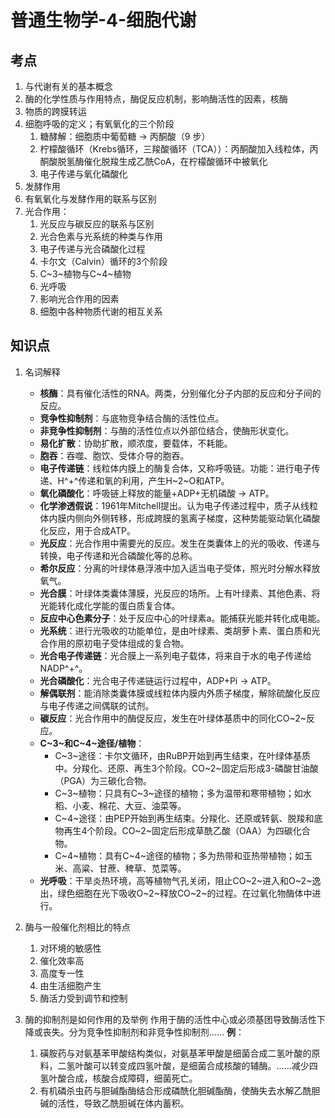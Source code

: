 # 普通生物学-4-细胞代谢

## 考点

1. 与代谢有关的基本概念
2. 酶的化学性质与作用特点，酶促反应机制，影响酶活性的因素，核酶
3. 物质的跨膜转运
4. 细胞呼吸的定义；有氧氧化的三个阶段
   1. 糖酵解：细胞质中葡萄糖 -> 丙酮酸（9 步）
   2. 柠檬酸循环（Krebs循环，三羧酸循环（TCA））：丙酮酸加入线粒体，丙酮酸脱氢酶催化脱羧生成乙酰CoA，在柠檬酸循环中被氧化
   3. 电子传递与氧化磷酸化
5. 发酵作用
6. 有氧氧化与发酵作用的联系与区别
7. 光合作用：
   1. 光反应与碳反应的联系与区别
   2. 光合色素与光系统的种类与作用
   3. 电子传递与光合磷酸化过程
   4. 卡尔文（Calvin）循环的3个阶段
   5. C~3~植物与C~4~植物
   6. 光呼吸
   7. 影响光合作用的因素
   8. 细胞中各种物质代谢的相互关系

## 知识点

1. 名词解释
   - **核酶**：具有催化活性的RNA。两类，分别催化分子内部的反应和分子间的反应。
   - **竞争性抑制剂**：与底物竞争结合酶的活性位点。
   - **非竞争性抑制剂**：与酶的活性位点以外部位结合，使酶形状变化。
   - **易化扩散**：协助扩散，顺浓度，要载体，不耗能。
   - **胞吞**：吞噬、胞饮、受体介导的胞吞。
   - **电子传递链**：线粒体内膜上的酶复合体，又称呼吸链。功能：进行电子传递、H^+^传递和氧的利用，产生H~2~O和ATP。
   - **氧化磷酸化**：呼吸链上释放的能量+ADP+无机磷酸 -> ATP。
   - **化学渗透假说**：1961年Mitchell提出。认为电子传递过程中，质子从线粒体内膜内侧向外侧转移，形成跨膜的氢离子梯度，这种势能驱动氧化磷酸化反应，用于合成ATP。
   - **光反应**：光合作用中需要光的反应。发生在类囊体上的光的吸收、传递与转换，电子传递和光合磷酸化等的总称。
   - **希尔反应**：分离的叶绿体悬浮液中加入适当电子受体，照光时分解水释放氧气。
   - **光合膜**：叶绿体类囊体薄膜，光反应的场所。上有叶绿素、其他色素、将光能转化成化学能的蛋白质复合体。
   - **反应中心色素分子**：处于反应中心的叶绿素a。能捕获光能并转化成电能。
   - **光系统**：进行光吸收的功能单位，是由叶绿素、类胡萝卜素、蛋白质和光合作用的原初电子受体组成的复合物。
   - **光合电子传递链**：光合膜上一系列电子载体，将来自于水的电子传递给NADP^+^。
   - **光合磷酸化**：光合电子传递链运行过程中，ADP+Pi -> ATP。
   - **解偶联剂**：能消除类囊体膜或线粒体内膜内外质子梯度，解除硫酸化反应与电子传递之间偶联的试剂。
   - **碳反应**：光合作用中的酶促反应，发生在叶绿体基质中的同化CO~2~反应。
   - **C~3~和C~4~途径/植物**：
     - C~3~途径：卡尔文循环，由RuBP开始到再生结束，在叶绿体基质中。分羧化、还原、再生3个阶段。CO~2~固定后形成3-磷酸甘油酸（PGA）为三碳化合物。
     - C~3~植物：只具有C~3~途径的植物；多为温带和寒带植物；如水稻、小麦、棉花、大豆、油菜等。
     - C~4~途径：由PEP开始到再生结束。分羧化、还原或转氨、脱羧和底物再生4个阶段。CO~2~固定后形成草酰乙酸（OAA）为四碳化合物。
     - C~4~植物：具有C~4~途径的植物；多为热带和亚热带植物；如玉米、高粱、甘蔗、稗草、苋菜等。
   - **光呼吸**：干旱炎热环境，高等植物气孔关闭，阻止CO~2~进入和O~2~逸出，绿色细胞在光下吸收O~2~释放CO~2~的过程。在过氧化物酶体中进行。

2. 酶与一般催化剂相比的特点
   1. 对环境的敏感性
   2. 催化效率高
   3. 高度专一性
   4. 由生活细胞产生
   5. 酶活力受到调节和控制
3. 酶的抑制剂是如何作用的及举例
   作用于酶的活性中心或必须基团导致酶活性下降或丧失。分为竞争性抑制剂和非竞争性抑制剂……
   **例**：
   1. 磺胺药与对氨基苯甲酸结构类似，对氨基苯甲酸是细菌合成二氢叶酸的原料，二氢叶酸可以转变成四氢叶酸，是细菌合成核酸的辅酶。……减少四氢叶酸合成，核酸合成障碍，细菌死亡。
   2. 有机磷杀虫药与胆碱酯酶结合形成磷酰化胆碱酯酶，使酶失去水解乙酰胆碱的活性，导致乙酰胆碱在体内蓄积。

